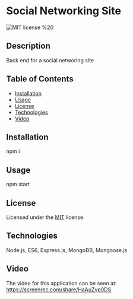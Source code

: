 # Social Networking Site
![MIT license](https://img.shields.io/badge/license-MIT-blue.svg)
%20 
## Description
Back end for a social networing site

## Table of Contents

* [Installation](#installation)
* [Usage](#usage)
* [License](#license)
* [Technologies](#technologies)
* [Video](#video)
## Installation
npm i

## Usage
npm start

## License
Licensed under the [MIT](https://choosealicense.com/licenses/mit/) license.

## Technologies
Node.js, ES6, Express.js, MongoDB, Mongoose.js
## Video
The video for this application can be seen at: https://screenrec.com/share/HaAuZvp0DS
